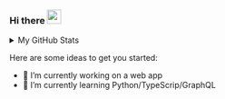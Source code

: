 ### Hi there <img src="https://media.giphy.com/media/hvRJCLFzcasrR4ia7z/giphy.gif" width="25px">

<details> 
  <summary>My GitHub Stats</summary>
  <br />
  
  [![Flasssh's github stats](https://github-readme-stats.vercel.app/api?username=Flasssh&count_private=true&show_icons=true)](https://github.com/anuraghazra/github-readme-stats)
  
  [![Flasssh's GitHub stats](https://github-readme-stats.vercel.app/api/top-langs/?username=Flasssh&layout=compact)](https://github.com/anuraghazra/github-readme-stats)

</details>


Here are some ideas to get you started:

- 🔭 I’m currently working on a web app
- 🌱 I’m currently learning Python/TypeScrip/GraphQL
